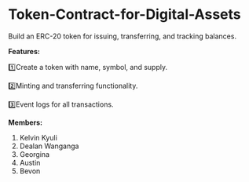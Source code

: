 # Token-Contract-for-Digital-Assets
Build an ERC-20 token for issuing, transferring, and tracking balances.

**Features:**

1️⃣Create a token with name, symbol, and supply.

2️⃣Minting and transferring functionality.

3️⃣Event logs for all transactions.

**Members:**
1. Kelvin Kyuli
2. Dealan Wanganga
3. Georgina
4. Austin
5. Bevon
